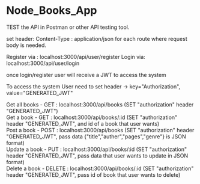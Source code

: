 # Node_Books_App

TEST the API in Postman or other API testing tool.

set header: Content-Type : application/json for each route where request body is needed.

Register via : localhost:3000/api/user/register 
Login via:     localhost:3000/api/user/login

once login/register user will receive a JWT to access the system

To access the system User need to set header -> key="Authorization", value="GENERATED_JWT"


Get all books - GET : localhost:3000/api/books (SET "authorization" header "GENERATED_JWT") <br />
Get a book - GET : localhost:3000/api/books/:id (SET "authorization" header "GENERATED_JWT", and id of a book that user wants) <br />
Post a book - POST : localhost:3000/api/books (SET "authorization" header "GENERATED_JWT", pass data {"title","auther","pages","genre"} is JSON format)<br />
Update a book - PUT : localhost:3000/api/books/:id (SET "authorization" header "GENERATED_JWT", pass data that user wants to update in JSON format)<br />
Delete a book - DELETE : localhost:3000/api/books/:id (SET "authorization" header "GENERATED_JWT", pass id of book that user wants to delete)<br />
